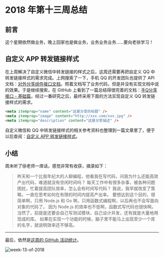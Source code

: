# 2018 年第十三周总结

## 前言

这个星期依然做业务，晚上回家也是做业务，业务业务业务……要向老徐学习！

## 自定义 APP 转发链接样式

在上周解决了自定义微信中转发链接的样式之后，这周还需要再把自定义 QQ 中转发链接样式的需求完成。上网搜索了一下，手机 QQ 的开发团队也提供了 API 文档：[对外分享组件接口文档](http://open.mobile.qq.com/api/component/share)，照着文档写了业务代码，但是并没有实现文档中说的效果。于是继续搜索，在 GitHub 上看到了一篇总结得很完善的文档：[手Q分享接口 - 基础篇](https://github.com/o2team/H5Skills/issues/55)，经过一番研究之后，最终采用下面的方法实现自定义 QQ 转发链接样式的需求。

```html
<meta itemprop="name" content="这是分享的标题" />
<meta itemprop="image" content="http://xxx.com/xxx.jpg" />
<meta itemprop="description" content="这是分享描述" />
```

自定义微信和 QQ 中转发链接样式的相关参考资料也整理到一篇文章里了，便于以后查阅：[自定义 APP 转发链接样式](https://www.notion.so/APP-30f559d68118460290b6192ce3f8fa16)。

## 小结

周末听了徐老师一席话，感觉非常有收获，摘录如下：

> 昨天和一个比我年纪大的人聊编程，他看我在写代码，问我为什么还能高效产出代码，难道就没有空闲时间吗？
> 每天工作中有很多杂事，被各种问题困扰，忙着提高团队效率，怎么会有时间写代码？
> 我说，我早就改变了策略，一直在思考如何在有限的时间内提高产出率。
> 要想达到这个目的，很简单啊，只用 Node.js 和 Go 啊，只用函数式编程啊，以后再也不会写面向对象的代码了。
> 因为 Node.js 的效率也不低啊，函数式写代码也很快啊。
> 当然了，前提是还要会自己写测试模块，自己设计并发，还有就是大量地用现成的库。
> 如果在实现一个功能的时候，脑子里不能马上出现至少一个库的名字，就说明效率还不够高。

---

最后，依然是[这周的 GitHub 活动统计](https://github.com/Dream4ever?tab=overview&from=2018-03-26&to=2018-04-01)。

![week-13-of-2018](http://owve9bvtw.bkt.clouddn.com/FthN0BbomD7kpQtCaqhZyoAxa6W4)
